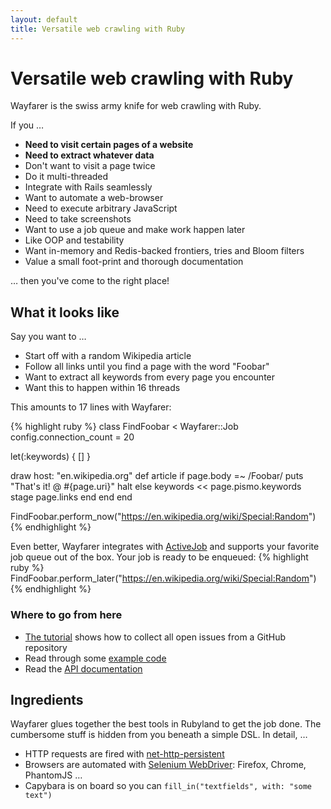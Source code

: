 ```yaml
---
layout: default
title: Versatile web crawling with Ruby
---
```


# Versatile web crawling with Ruby

Wayfarer is the swiss army knife for web crawling with Ruby.

If you …

* __Need to visit certain pages of a website__
* __Need to extract whatever data__
* Don't want to visit a page twice
* Do it multi-threaded
* Integrate with Rails seamlessly
* Want to automate a web-browser
* Need to execute arbitrary JavaScript
* Need to take screenshots
* Want to use a job queue and make work happen later
* Like OOP and testability
* Want in-memory and Redis-backed frontiers, tries and Bloom filters
* Value a small foot-print and thorough documentation

… then you've come to the right place!

## What it looks like

Say you want to …

* Start off with a random Wikipedia article
* Follow all links until you find a page with the word "Foobar"
* Want to extract all keywords from every page you encounter
* Want this to happen within 16 threads

This amounts to 17 lines with Wayfarer:

{% highlight ruby %}
class FindFoobar < Wayfarer::Job
  config.connection_count = 20

  let(:keywords) { [] }

  draw host: "en.wikipedia.org"
  def article
    if page.body =~ /Foobar/
      puts "That's it! @ #{page.uri}"
      halt
    else
      keywords << page.pismo.keywords
      stage page.links
    end
  end
end

FindFoobar.perform_now("https://en.wikipedia.org/wiki/Special:Random")
{% endhighlight %}

Even better, Wayfarer integrates with [ActiveJob]() and supports your favorite job queue out of the box. Your job is ready to be enqueued:
{% highlight ruby %}
FindFoobar.perform_later("https://en.wikipedia.org/wiki/Special:Random")
{% endhighlight %}

### Where to go from here

* [The tutorial]() shows how to collect all open issues from a GitHub repository
* Read through some [example code]()
* Read the [API documentation]()

## Ingredients

Wayfarer glues together the best tools in Rubyland to get the job done. The cumbersome stuff is hidden from you beneath a simple DSL. In detail, …

* HTTP requests are fired with [net-http-persistent]()
* Browsers are automated with [Selenium WebDriver](): Firefox, Chrome, PhantomJS …
* Capybara is on board so you can `fill_in("textfields", with: "some text")`
